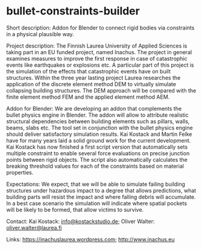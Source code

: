 # bullet-constraints-builder
Short description:
Addon for Blender to connect rigid bodies via constraints in a physical plausible way.


Project description:
The Finnish Laurea University of Applied Sciences is taking part in an EU funded project, named Inachus. The project in general examines measures to improve the first response in case of catastrophic events like earthquakes or explosions etc. A particular part of this project is the simulation of the effects that catastrophic events have on built structures. Within the three year lasting project Laurea researches the application of the discrete element method DEM to virtually simulate collapsing building structures. The DEM approach will be compared with the finite element method FEM and the applied element method AEM.

Addon for Blender: 
We are developing an addon that complements the bullet physics engine in Blender. The addon will allow to attribute realistic structural dependencies between building elements such as pillars, walls, beams, slabs etc. The tool set in conjunction with the bullet physics engine should deliver satisfactory simulation results. Kai Kostack and Martin Felke have for many years laid a solid ground work for the current development. 
Kai Kostack has now finished a first script version that automatically sets multiple constraint to enable several force evaluations on precise junction points between rigid objects. The script also automatically calculates the breaking threshold values for each of the constraints based on material properties.

Expectations:
We expect, that we will be able to simulate failing building structures under hazardous impact to a degree that allows predictions, what building parts will resist the impact and where falling debris will accumulate. In a best case scenario the simulation will indicate where spatial pockets will be likely to be formed, that allow victims to survive.

Contact:
Kai Kostack: 	info@kostackstudio.de;
Oliver Walter: 	oliver.walter@laurea.fi 

Links:
https://inachuslaurea.wordpress.com;
http://www.inachus.eu
